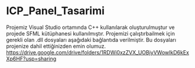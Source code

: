 # ICP_Panel_Tasarimi
 Projemiz Visual Studio ortamında C++ kullanılarak oluşturulmuştur ve projede SFML kütüphanesi kullanılmıştır. Projemizi çalıştırbailmek için gerekli olan .dll dosyaları aşağıdaki bağlantıda verilmiştir. Bu dosyaları projenize dahil ettiğinizden emin olumuz. https://drive.google.com/drive/folders/1RDWi0xzZVX_UOBjyVWowIkD6kExXp6HF?usp=sharing
